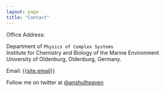 ```yaml
---
layout: page
title: "Contact"
---
```


Office Address:

Department of `Physics of Complex Systems`<br/>
Institute for Chemistry and Biology of the Marine Environment<br/>
University of Oldenburg, Oldenburg, Germany.

Email: [{{site.email}}](mailto:{{site.email}})

Follow me on twitter at [@anshulheaven](http://www.twitter.com/anshulheaven)

